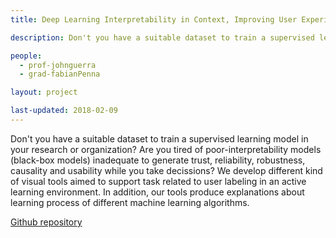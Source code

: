 ```yaml
---
title: Deep Learning Interpretability in Context, Improving User Experience in Image-Based Interactive Applications

description: Don't you have a suitable dataset to train a supervised learning model in your research or organization? Are you tired of poor-interpretability models (black-box models) inadequate to generate trust, reliability, robustness, causality and usability while you take decissions? We develop different kind of visual tools aimed to support task related to user labeling in an active learning environment. In addition, our tools produce explanations about learning process of different machine learning algorithms.

people:
  - prof-johnguerra
  - grad-fabianPenna

layout: project  

last-updated: 2018-02-09
---
```

Don't you have a suitable dataset to train a supervised learning model in your research or organization? Are you tired of poor-interpretability models (black-box models) inadequate to generate trust, reliability, robustness, causality and usability while you take decissions? We develop different kind of visual tools aimed to support task related to user labeling in an active learning environment. In addition, our tools produce explanations about learning process of different machine learning algorithms.

[Github repository](https://github.com/fabiancpl/i2ML)
